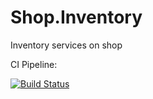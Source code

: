 # Shop.Inventory
Inventory services on shop

CI Pipeline:

[![Build Status](https://dev.azure.com/josephville12/Microservices/_apis/build/status/Shop.Inventory?branchName=develop)](https://dev.azure.com/josephville12/Microservices/_build/latest?definitionId=10&branchName=develop)
